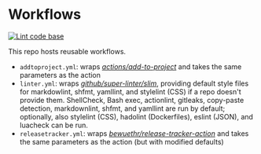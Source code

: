 # Workflows

[![Lint code base][lintbadge]][lintworkflow]

[lintbadge]:    <https://github.com/bewuethr/workflows/actions/workflows/linter-caller.yml/badge.svg>
[lintworkflow]: <https://github.com/bewuethr/workflows/actions/workflows/linter-caller.yml>

This repo hosts reusable workflows.

- `addtoproject.yml`: wraps [*actions/add-to-project*][atp] and takes the same
  parameters as the action
- `linter.yml`: wraps [*github/super-linter/slim*][sl], providing default style
  files for markdowlint, shfmt, yamllint, and stylelint (CSS) if a repo doesn't
  provide them. ShellCheck, Bash exec, actionlint, gitleaks, copy-paste
  detection, markdownlint, shfmt, and yamllint are run by default; optionally,
  also stylelint (CSS), hadolint (Dockerfiles), eslint (JSON), and luacheck can
  be run.
- `releasetracker.yml`: wraps [*bewuethr/release-tracker-action*][rt] and takes
  the same parameters as the action (but with modified defaults)

[atp]: <https://github.com/actions/add-to-project>
[sl]: <https://github.com/github/super-linter>
[rt]: <https://github.com/bewuethr/release-tracker-action>

